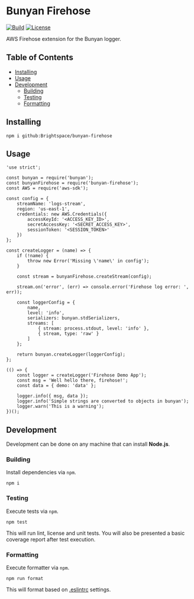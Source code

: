 # Bunyan Firehose

[![Build][CI Badge]][CI Branch]
[![License]](LICENSE)

AWS Firehose extension for the Bunyan logger.

## Table of Contents

* [Installing](#installing)
* [Usage](#usage)
* [Development](#development)
	* [Building](#building)
	* [Testing](#testing)
	* [Formatting](#formatting)

## Installing

```
npm i github:Brightspace/bunyan-firehose
```

## Usage

```
'use strict';

const bunyan = require('bunyan');
const bunyanFirehose = require('bunyan-firehose');
const AWS = require('aws-sdk');

const config = {
	streamName: 'logs-stream',
	region: 'us-east-1',
	credentials: new AWS.Credentials({
		accessKeyId: '<ACCESS_KEY_ID>',
		secretAccessKey: '<SECRET_ACCESS_KEY>',
		sessionToken: '<SESSION_TOKEN>'
	})
};

const createLogger = (name) => {
	if (!name) {
		throw new Error('Missing \'name\' in config');
	}

	const stream = bunyanFirehose.createStream(config);

	stream.on('error', (err) => console.error('Firehose log error: ', err));

	const loggerConfig = {
		name,
		level: 'info',
		serializers: bunyan.stdSerializers,
		streams: [
			{ stream: process.stdout, level: 'info' },
			{ stream, type: 'raw' }
		]
	};

	return bunyan.createLogger(loggerConfig);
};

(() => {
	const logger = createLogger('Firehose Demo App');
	const msg = 'Well hello there, firehose!';
	const data = { demo: 'data' };

	logger.info({ msg, data });
	logger.info('Simple strings are converted to objects in bunyan');
	logger.warn('This is a warning');
})();
```

## Development

Development can be done on any machine that can install **Node.js**.

### Building

Install dependencies via `npm`.

```
npm i
```

### Testing

Execute tests via `npm`.

```
npm test
```

This will run lint, license and unit tests. You will also be presented a basic
coverage report after test execution.

### Formatting

Execute formatter via `npm`.

```
npm run format
```

This will format based on [.eslintrc](.eslintrc) settings.

<!-- links -->
[CI Badge]: https://github.com/Brightspace/bunyan-firehose/workflows/build/badge.svg?branch=master
[CI Branch]: https://github.com/Brightspace/bunyan-firehose/actions?query=workflow%3Abuild+branch%3Amaster
[License]: https://img.shields.io/github/license/Brightspace/bunyan-firehose
